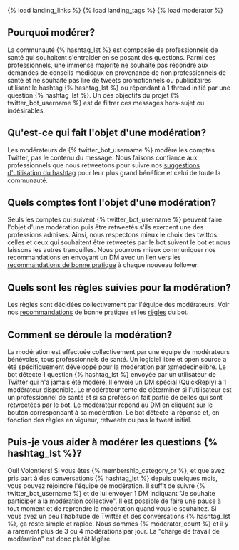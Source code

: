 {% load landing_links %}
{% load landing_tags %}
{% load moderator %}

## Pourquoi modérer?
La communauté {% hashtag_lst %} est composée de professionnels de santé qui souhaitent s'entraider en se posant des questions. Parmi ces professionnels, une immense majorité ne souhaite pas répondre aux demandes de conseils médicaux en provenance de non professionnels de santé et ne souhaite pas lire de tweets promotionnels ou publicitaires utilisant le hashtag {% hashtag_lst %} ou répondant à 1 thread initié par une question {% hashtag_lst %}.
Un des objectifs du projet {% twitter_bot_username %} est de filtrer ces messages hors-sujet ou indésirables.

## Qu'est-ce qui fait l'objet d'une modération?
Les modérateurs de {% twitter_bot_username %} modère les comptes Twitter, pas le contenu du message. Nous faisons confiance aux professionnels que nous retweetons pour suivre nos [suggestions d'utilisation du hashtag][guidelines] pour leur plus grand bénéfice et celui de toute la communauté.

## Quels comptes font l'objet d'une modération?
Seuls les comptes qui suivent {% twitter_bot_username %} peuvent faire l'objet d'une modération puis être retweetés s'ils exercent une des professions admises. Ainsi, nous respectons mieux le choix des twittos: celles et ceux qui souhaitent être retweetés par le bot suivent le bot et nous laissons les autres tranquilles. Nous pourrons mieux communiquer nos recommandations en envoyant un DM avec un lien vers les [recommandations de bonne pratique][guidelines] à chaque nouveau follower.

## Quels sont les règles suivies pour la modération?
Les règles sont décidées collectivement par l'équipe des modérateurs. Voir nos [recommandations][guidelines] de bonne pratique et les [règles][rules] du bot.

## Comment se déroule la modération?

La modération est effectuée collectivement par une équipe de modérateurs bénévoles, tous professionnels de santé.
Un logiciel libre et open source a été spécifiquement développé pour la modération par @medecinelibre. Le bot détecte 1 question {% hashtag_lst %} envoyée par un utilisateur de Twitter qui n'a jamais été modéré. Il envoie un DM spécial (QuickReply) à 1 modérateur disponible. Le modérateur tente de déterminer si l'utilisateur est un professionnel de santé et si sa profession fait partie de celles qui sont retweetées par le bot. Le modérateur répond au DM en cliquant sur le bouton correspondant à sa modération. Le bot détecte la réponse et, en fonction des règles en vigueur, retweete ou pas le tweet initial.

## Puis-je vous aider à modérer les questions {% hashtag_lst %}?
Oui! Volontiers! Si vous êtes {% membership_category_or %}, et que avez pris part à des conversations {% hashtag_lst %} depuis quelques mois, vous pouvez rejoindre l'équipe de modération. Il suffit de suivre {% twitter_bot_username %} et de lui envoyer 1 DM indiquant "Je souhaite participer à la modération collective". Il est possible de faire une pause à tout moment et de reprendre la modération quand vous le souhaitez. Si vous avez un peu l'habitude de Twitter et des conversations {% hashtag_lst %}, ça reste simple et rapide. Nous sommes {% moderator_count %} et il y a rarement plus de 3 ou 4 modérations par jour. La "charge de travail de modération" est donc plutôt légère.


[guidelines]: /guidelines/ "Recommandations de bonnes pratiques"
[rules]: /rules/ "Règles du bot"